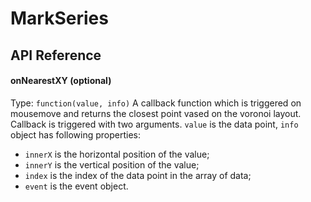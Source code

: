 # MarkSeries

## API Reference

#### onNearestXY (optional)
Type: `function(value, info)`
A callback function which is triggered on mousemove and returns the closest point vased on the voronoi layout.
Callback is triggered with two arguments. `value` is the data point, `info` object has following properties:
- `innerX` is the horizontal position of the value;
- `innerY` is the vertical position of the value;
- `index` is the index of the data point in the array of data;
- `event` is the event object.
